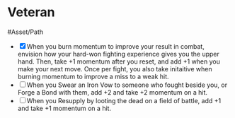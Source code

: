 # Veteran
#Asset/Path 

- <input type="checkbox" checked>When you burn momentum to improve your result in combat, envision how your hard-won fighting experience gives you the upper hand. Then, take +1 momentum after you reset, and add +1 when you make your next move. Once per fight, you also take initaitive when burning momentum to improve a miss to a weak hit.
- <input type="checkbox">When you Swear an Iron Vow to someone who fought beside you, or Forge a Bond with them, add +2 and take +2 momentum on a hit.
- <input type="checkbox">When you Resupply by looting the dead on a field of battle, add +1 and take +1 momentum on a hit.
